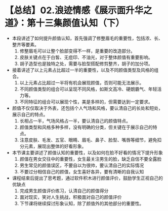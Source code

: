 # 【总结】02.浪迹情感《展示面升华之道》：第十三集颜值认知（下）

-   本段讲述了如何提升颜值认知，首先强调了修整眉毛的重要性，包括浓、长、整齐等要素。
    1.  修整眉毛可以让整个脸部变得不一样，是重要的改造部分。
    2.  皮肤关键点在于白皙、无痘印、不油光，对于整体颜值有重要影响。
    3.  胡子造型也是独特之处，需要与脸型搭配修剪整齐，胡子的加分项。
-   接着讲述了以上元素占比超过一半的重要性，以及不同颜值类型及风格的组合。
    1.  以上元素占比超过一半将有机会展现颜值，否则可能无法展示。
    2.  不同颜值类型的组合可以呈现不同风格，如斯文高冷、硬朗霸气、年轻活力等。
    3.  不同特征的组合可以展现个性，美是多样的，但需要达到一定要求。
-   颜值不仅仅取决于外表，还包括个人气场和风格，要认清自己的长处和短处，展示自己的特点。
    1.  长相占一半，气场风格占一半，要认清自己的颜值特点。
    2.  颜值类型和风格多种多样，没有明确的分类，但关键在于展示自己的特点。
    3.  注意皮肤、毛发、五官、眼睛、眉毛、鼻子、脸型、嘴唇等细节，避免扣分元素，展现出整体的好看形象。
-   本节课主要讲述了颜值认知的重要性，以及如何在脸不好看的情况下提升形象
    1.  颜值在男女交往中的重要性，女生最关注男生的脸，缺乏自信不要全露脸
    2.  男生常见的颜值误区，不要自以为很帅，要认清自己的实际情况
    3.  不要过分相信自己的颜值，女生喜好各异，要有清晰的自我认知
-   课程结束后提出了思考题，通过软件积木进行颜值评价，鼓励学生正视自己的优缺点
    1.  完成男生颜值评价练习，认清自己的颜值得分
    2.  面对现实，笑对人生挑战，积极面对自己的颜值评价
    3.  下节课将继续探讨形象认知，除了颜值外的其他部分的重要性。